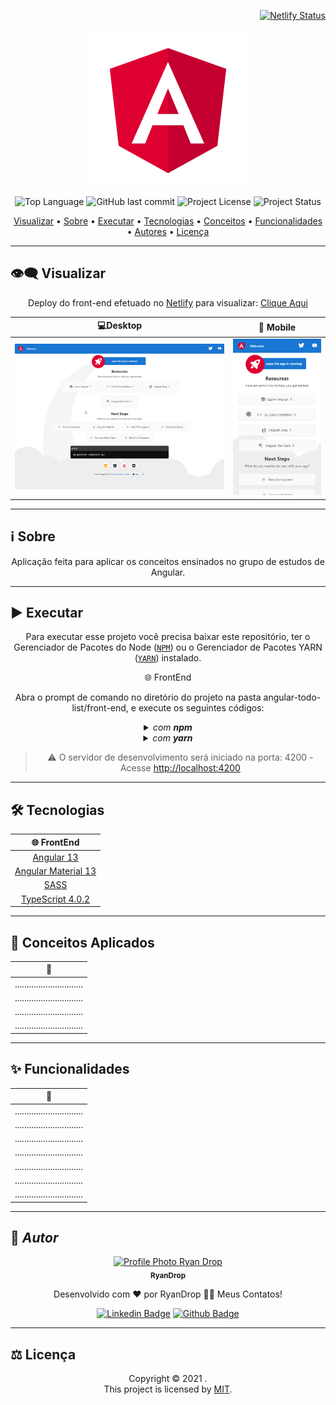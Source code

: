 <div align="right">

[![Netlify Status](https://api.netlify.com/api/v1/badges/065b9561-b6c5-4248-af25-49007a96e5eb/deploy-status)](https://app.netlify.com/sites/aopa-list/deploys)

</div>

<p align="center">
  <img alt="Angular 13" src=".github/logo.svg" width="250px"/>
</p>

<p align="center"> 
  <img alt="Top Language" src="https://img.shields.io/github/languages/top/gleisonkz/angular-todo-list?color=3498db&style=for-the-badge">
  <img alt="GitHub last commit" src="https://img.shields.io/github/last-commit/gleisonkz/angular-todo-list?color=3498db&style=for-the-badge&label=Ultimo%20Commit">   
  <img alt="Project License" src="https://img.shields.io/apm/l/vim-mode?style=for-the-badge&label=licen%C3%A7a"/>   
   <img alt="Project Status" src="https://img.shields.io/badge/Em Andamento-%3498db?color=green&style=for-the-badge&label=Status">    
</p>

<p align="center">
 <a href="#eye_speech_bubble-visualizar">Visualizar</a> •
 <a href="#information_source-sobre">Sobre</a> •
 <a href="#arrow_forward-executar">Executar</a> •
 <a href="#hammer_and_wrench-tecnologias">Tecnologias</a> • 
 <a href="#brain-conceitos-aplicados">Conceitos</a> •
 <a href="#sparkles-funcionalidades">Funcionalidades</a> •
 <a href="#boy-autores">Autores</a> •
 <a href="#balance_scale-licença">Licença</a>
</p>

---

## :eye_speech_bubble: **Visualizar**

<div align="center">

Deploy do front-end efetuado no [Netlify](https://www.netlify.com/) para visualizar: [Clique Aqui](https://ryandrop-aopalist.netlify.app/)

|                             :computer:Desktop                             |                             :iphone: Mobile                              |
| :-----------------------------------------------------------------------: | :----------------------------------------------------------------------: |
| <kbd><img src=".github/previews/desktop-preview.png" alt="Tablet"/></kbd> | <kbd><img src=".github/previews/mobile-preview.png" alt="Mobile"/></kbd> |

</div>
  
---

## :information_source: Sobre

<div align="center">

Aplicação feita para aplicar os conceitos ensinados no grupo de estudos de Angular.

---

</div>

## :arrow_forward: **Executar**

<div align="center">

Para executar esse projeto você precisa baixar este repositório, ter o Gerenciador de Pacotes do Node ([`NPM`](https://www.npmjs.com/get-npm)) ou o Gerenciador de Pacotes YARN ([`YARN`](https://yarnpkg.com/getting-started)) instalado.

🌐 FrontEnd

Abra o prompt de comando no diretório do projeto na pasta angular-todo-list/front-end, e execute os seguintes códigos:

<details>
  <summary><i>com <b>npm</b></i></summary>
  
  ```bash
  # Instalar dependências
  $ npm install ou npm i

# Iniciar o servidor de desenvolvimento

$ ng serve --open ou ng s -o

````

</details>

<details>
<summary><i>com <b>yarn</b></i></summary>

```bash
# Instalar dependências
$ yarn install

# Iniciar o servidor de desenvolvimento
$ ng serve --open ou ng s -o

````

</details>

> ⚠️ O servidor de desenvolvimento será iniciado na porta: 4200 - Acesse <http://localhost:4200>

</div>

---

## :hammer_and_wrench: **Tecnologias**

<div align="center">

|           :globe_with_meridians: FrontEnd           |
| :-------------------------------------------------: |
|          [Angular 13](https://angular.io/)          |
| [Angular Material 13](https://material.angular.io/) |
|           [SASS](https://sass-lang.com/)            |
| [TypeScript 4.0.2](https://www.typescriptlang.org/) |

</div>

---

## :brain: **Conceitos Aplicados**

<div align="center">

|       :page_facing_up:        |
| :---------------------------: |
| ............................. |
| ............................. |
| ............................. |
| ............................. |

</div>

---

## :sparkles: **Funcionalidades**

<div align="center">

|       :page_facing_up:        |
| :---------------------------: |
| ............................. |
| ............................. |
| ............................. |
| ............................. |
| ............................. |
| ............................. |
| ............................. |

</div>

---

## :boy: _Autor_

<div align="center">

<a href="https://github.com/RyanDrop">
 <img src="https://avatars.githubusercontent.com/u/82955110?s=96&v=4"  width="100px;" alt="Profile Photo Ryan Drop"/>
 <br/>
 <sub><b>RyanDrop</b></sub>
</a>

Desenvolvido com ❤️ por RyanDrop 👋🏽 Meus Contatos!

[![Linkedin Badge](https://img.shields.io/badge/-RyanDrop-blue?style=flat-square&logo=Linkedin&logoColor=white)](https://www.linkedin.com/in/ryan-nascimento-7204a4217/)
[![Github Badge](https://img.shields.io/badge/-RyanDrop-000?style=flat-square&logo=Github&logoColor=white)](https://github.com/RyanDrop)

</div>

---

## :balance_scale: **Licença**

<div align="center">

Copyright © 2021 .<br />
This project is licensed by [MIT](./LICENSE).

</div>
